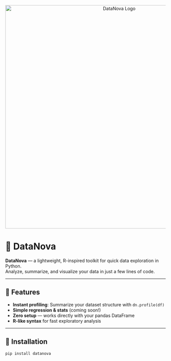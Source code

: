 <p align="center">
  <img src="https://raw.githubusercontent.com/Riley25/DataNova/refs/heads/main/imges/supernova.jpg" alt="DataNova Logo" width="700">
</p>

# 🌌 DataNova
**DataNova** — a lightweight, R-inspired toolkit for quick data exploration in Python.  
Analyze, summarize, and visualize your data in just a few lines of code.

---

## 🚀 Features
- **Instant profiling**: Summarize your dataset structure with `dn.profile(df)`
- **Simple regression & stats** (coming soon!)
- **Zero setup** — works directly with your pandas DataFrame
- **R-like syntax** for fast exploratory analysis

---

## 🧭 Installation
```bash
pip install datanova
